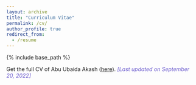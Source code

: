 ```yaml
---
layout: archive
title: "Curriculum Vitae"
permalink: /cv/
author_profile: true
redirect_from:
  - /resume
---
```


{% include base_path %}

Get the full CV of Abu Ubaida Akash ([here](https://abuubaida.github.io/cv/ "https://abuubaida.github.io/cv/")). <span style="color:SlateBlue">_[Last updated on September 20, 2022]_</span>

<!-- Education
======
* Bachelor of Science in Computer Science and Engineering, Ahsanullah University of Science and Technology, 2017-2022
* M.S. in Jekyll, GitHub University, 2014
* Ph.D in Version Control Theory, GitHub University, 2018 (expected)

Work experience
======
* Summer 2015: Research Assistant
  * Github University
  * Duties included: Tagging issues
  * Supervisor: Professor Git

* Fall 2015: Research Assistant
  * Github University
  * Duties included: Merging pull requests
  * Supervisor: Professor Hub
  
Skills
======
* Skill 1
* Skill 2
  * Sub-skill 2.1
  * Sub-skill 2.2
  * Sub-skill 2.3
* Skill 3

Research
======
  <ul>{% for post in site.research %}
    {% include archive-single-cv.html %}
  {% endfor %}</ul>
  
Talks
======
  <ul>{% for post in site.talks %}
    {% include archive-single-talk-cv.html %}
  {% endfor %}</ul>
  
Teaching
======
  <ul>{% for post in site.teaching %}
    {% include archive-single-cv.html %}
  {% endfor %}</ul>
  
Service and leadership
======
* Currently signed in to 43 different slack teams -->

